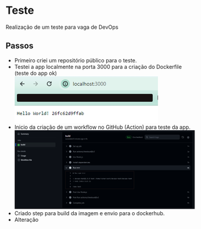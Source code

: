 # Teste
Realização de um teste para vaga de DevOps

## Passos

- Primeiro criei um repositório público para o teste.
- Testei a app localmente na porta 3000 para a criação do Dockerfile (teste do app ok)
![image1](img/image1.png)
- Inicio da criação de um workflow no GitHub (Action) para teste da app. 
![image2](img/image2.png)
- Criado step para build da imagem e envio para o dockerhub.
- Alteração